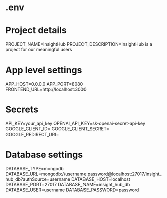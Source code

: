# .env
# Project details
PROJECT_NAME=InsightHub
PROJECT_DESCRIPTION=InsightHub is a project for our meaningful users

# App level settings
APP_HOST=0.0.0.0
APP_PORT=8080
FRONTEND_URL=http://localhost:3000

# Secrets
API_KEY=your_api_key
OPENAI_API_KEY=sk-openai-secret-api-key
GOOGLE_CLIENT_ID=
GOOGLE_CLIENT_SECRET=
GOOGLE_REDIRECT_URI=

# Database settings
DATABASE_TYPE=mongodb
DATABASE_URL=mongodb://username:password@localhost:27017/insight_hub_db?authSource=username
DATABASE_HOST=localhost
DATABASE_PORT=27017
DATABASE_NAME=insight_hub_db
DATABASE_USER=username
DATABASE_PASSWORD=password
